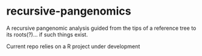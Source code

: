 # recursive-pangenomics
A recursive pangenomic analysis guided from the tips of a reference tree to its roots(?)... if such things exist.

Current repo relies on a R project under development
